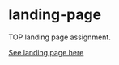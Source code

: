 # landing-page
TOP landing page assignment.

[See landing page here](https://TYLPHE.github.io/landing-page/)
